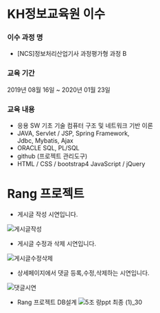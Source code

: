 # KH정보교육원 이수

### 이수 과정 명

- [NCS]정보처리산업기사 과정평가형 과정 B

### 교육 기간

2019년 08월 16일 ~ 2020년 01월 23일

### 교육 내용

- 응용 SW 기초 기술
    컴퓨터 구조 및 네트워크 기반 이론
- JAVA, Servlet / JSP,
   Spring Framework,   
   Jdbc, Mybatis, Ajax
- ORACLE
   SQL, PL/SQL
- github (프로젝트 관리도구)
- HTML / CSS / bootstrap4
   JavaScript / jQuery

# Rang 프로젝트


- 게시글 작성 시연입니다.



![게시글작성](https://user-images.githubusercontent.com/53084458/82644602-8c173480-9c4c-11ea-9a10-03ad688e6022.gif)


- 게시글 수정과 삭제 시연입니다.


![게시글수정삭제](https://user-images.githubusercontent.com/53084458/82644845-f62fd980-9c4c-11ea-80bd-0bc262bca87e.gif)



- 상세페이지에서 댓글 등록,수정,삭제하는 시연입니다.


![댓글시연](https://user-images.githubusercontent.com/53084458/82644988-24151e00-9c4d-11ea-8d4a-3c2c85963134.gif)


- Rang 프로젝트 DB설계
![5조 랑ppt 최종 (1)_30](https://user-images.githubusercontent.com/53084458/82640993-95050780-9c46-11ea-839f-6e54fbad4f00.png)

